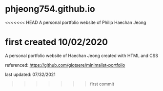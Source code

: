 # phjeong754.github.io
<<<<<<< HEAD
A personal portfolio website of Philip Haechan Jeong

first created 10/02/2020
=======

A personal portfolio website of Haechan Jeong
created with HTML and CSS

referenced:
https://github.com/giotsere/minimalist-portfolio

last updated: 07/32/2021
>>>>>>> first commit
